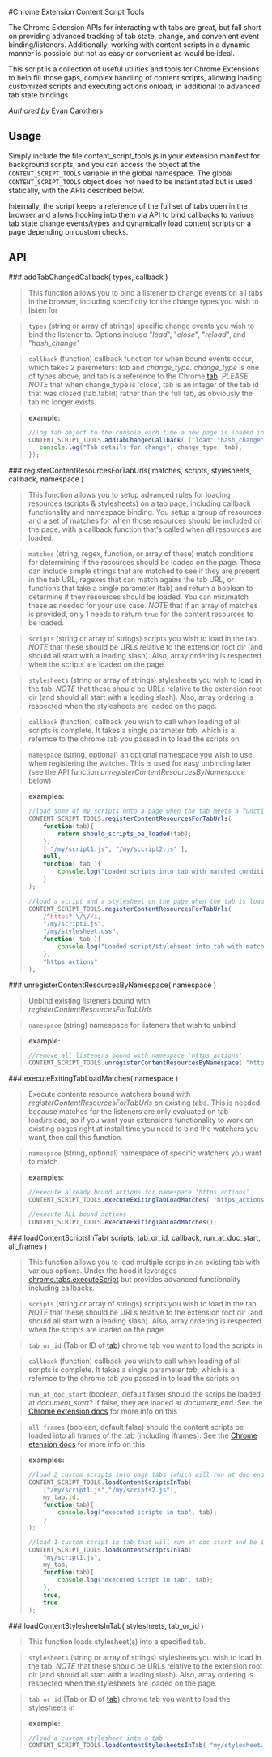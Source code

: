 #Chrome Extension Content Script Tools

The Chrome Extension APIs for interacting with tabs are great, but fall short on providing advanced tracking of tab state, change, and convenient event binding/listeners. Additionally, working with content scripts in a dynamic manner is possible but not as easy or convenient as would be ideal.

This script is a collection of useful utilities and tools for Chrome Extensions to help fill those gaps, complex handling of content scripts, allowing loading customized scripts and executing actions onload, in additional to advanced tab state bindings.

*Authored by* [Evan Carothers](https://github.com/ecaroth)

Usage
------

Simply include the file content_script_tools.js in your extension manifest for background scripts, and you can access the object at the `CONTENT_SCRIPT_TOOLS` variable in the global namespace. The global `CONTENT_SCRIPT_TOOLS` object does not need to be instantiated but is used statically, with the APIs described below.

Internally, the script keeps a reference of the full set of tabs open in the browser and allows hooking into them via API to bind callbacks to various tab state change events/types and dynamically load content scripts on a page depending on custom checks.

API
------

###.addTabChangedCallback( types, callback )
> This function allows you to bind a listener to change events on all tabs in the browser, including specificity for the change types you wish to listen for

> `types` (string or array of strings) specific change events you wish to bind the listener to. Options include "_load_", "_close_", "_reload_", and "_hash_change_"

> `callback` (function) callback function for when bound events occur, which takes 2 paremeters: _tab_ and _change_type_. _change_type_ is one of types above, and tab is a reference to the Chrome [tab](https://developer.chrome.com/extensions/tabs#type-Tab). _PLEASE NOTE_ that when change_type is 'close', tab is an integer of the tab id that was closed (tab.tabId) rather than the full tab, as obviously the tab no longer exists.

> __example:__
> ```javascript
> //log tab object to the console each time a new page is loaded in a tab, or the hash changes
> CONTENT_SCRIPT_TOOLS.addTabChangedCallback( ["load","hash_change"], function( tab, change_type ){
>    console.log("Tab details for change", change_type, tab); 
> });
> ```


###.registerContentResourcesForTabUrls( matches, scripts, stylesheets, callback, namespace )
> This function allows you to setup advanced rules for loading resources (scripts & stylesheets) on a tab page, including callback functionality and namespace binding. You setup a group of resources and a set of matches for when those resources should be included on the page, with a callback function that's called when all resources are loaded.

> `matches` (string, regex, function, or array of these) match conditions for determining if the resources should be loaded on the page. These can include simple strings that are matched to see if they are present in the tab URL, regexes that can match agains the tab URL, or functions that take a single parameter (tab) and return a boolean to determine if they resources should be loaded. You can mix/match these as needed for your use case. _NOTE_ that if an array of matches is provided, only 1 needs to return `true` for the content resources to be loaded.

> `scripts` (string or array of strings) scripts you wish to load in the tab. _NOTE_ that these should be URLs relative to the extension root dir (and should all start with a leading slash). Also, array ordering is respected when the scripts are loaded on the page.

> `stylesheets` (string or array of strings) stylesheets you wish to load in the tab. _NOTE_ that these should be URLs relative to the extension root dir (and should all start with a leading slash). Also, array ordering is respected when the stylesheets are loaded on the page.

> `callback` (function) callback you wish to call when loading of all scripts is complete. It takes a single parameter _tab_, which is a refernce to the chrome tab you passed in to load the scripts on

> `namespace` (string, optional) an optional namespace you wish to use when registering the watcher. This is used for easy unbinding later (see the API function _unregisterContentResourcesByNamespace_ below)

> __examples:__
> ```javascript
> //load some of my scripts onto a page when the tab meets a functional condition
> CONTENT_SCRIPT_TOOLS.registerContentResourcesForTabUrls(
>     function(tab){
>         return should_scripts_be_loaded(tab);
>     },
>     [ "/my/script1.js", "/my/sccript2.js" ],
>     null,
>     function( tab ){
>         console.log("Loaded scripts into tab with matched condition!", tab);
>     }
> );
> 
> //load a script and a stylesheet on the page when the tab is loaded over https, to namsespace 'https_actions'
> CONTENT_SCRIPT_TOOLS.registerContentResourcesForTabUrls(
>     /^https?:\/\//i,
>     "/my/script1.js",
>     "/my/stylesheet.css",
>     function( tab ){
>         console.log("Loaded script/stylehseet into tab with matched condition!", tab);
>     },
>     "https_actions"
> );
>```

###.unregisterContentResourcesByNamespace( namespace )
> Unbind existing listeners bound with _registerContentResourcesForTabUrls_

> `namespace` (string) namespace for listeners that wish to unbind

> __example:__
> ```javascript
> //remove all listeners bound with namespace 'https_actions'
> CONTENT_SCRIPT_TOOLS.unregisterContentResourcesByNamespace( "https_actions" );
> ```

###.executeExitingTabLoadMatches( namespace )
> Execute contente resource watchers bound with _registerContentResourcesForTabUrls_ on existing tabs. This is needed because matches for the listeners are only evaluated on tab load/reload, so if you want your extensions functionality to work on existing pages right at install time you need to bind the watchers you want, then call this function.

> `namespace` (string, optional) namespace of specific watchers you want to match 

> __examples__:
> ```javascript
> //execute already bound actions for namespace 'https_actions'
> CONTENT_SCRIPT_TOOLS.executeExitingTabLoadMatches( "https_actions" );
> 
> //execute ALL bound actions
> CONTENT_SCRIPT_TOOLS.executeExitingTabLoadMatches();
> ```

###.loadContentScriptsInTab( scripts, tab_or_id, callback, run_at_doc_start, all_frames )
> This function allows you to load multiple scrips in an existing tab with various options. Under the hood it leverages [chrome.tabs.executeScript](https://developer.chrome.com/extensions/tabs#method-executeScript) but provides advanced functionality including callbacks.

> `scripts` (string or array of strings) scripts you wish to load in the tab. _NOTE_ that these should be URLs relative to the extension root dir (and should all start with a leading slash). Also, array ordering is respected when the scripts are loaded on the page.

> `tab_or_id` (Tab or ID of [tab](https://developer.chrome.com/extensions/tabs#type-Tab)) chrome tab you want to load the scripts in

> `callback` (function) callback you wish to call when loading of all scripts is complete. It takes a single parameter _tab_, which is a refernce to the chrome tab you passed in to load the scripts on

> `run_at_doc_start` (boolean, default false) should the scrips be loaded at _document_start_? If false, they are loaded at _document_end_. See the [Chrome extension docs](https://developer.chrome.com/extensions/tabs#property-details-runAt) for more info on this

> `all_frames` (boolean, default false) should the content scripts be loaded into all frames of the tab (including iframes). See the [Chrome etension docs](https://developer.chrome.com/extensions/tabs#property-details-allFrames) for more info on this

> __examples:__
> ```javascript
> //load 2 custom scripts into page tabs (which will run at doc end and only in parent frame)
> CONTENT_SCRIPT_TOOLS.loadContentScriptsInTab(
>     ["/my/script1.js","/my/scripts2.js"],
>     my_tab.id,
>     function(tab){
>         console.log("executed scripts in tab", tab);
>     }
> );
> 
> //load 1 custom script in tab that will run at doc start and be included in ALL frames of the tab
> CONTENT_SCRIPT_TOOLS.loadContentScriptsInTab(
>     "my/script1.js",
>     my_tab,
>     function(tab){
>         console.log("executed script in tab", tab);
>     },
>     true,
>     true
> );
> ```

###.loadContentStylesheetsInTab( stylesheets, tab_or_id )
> This function loads stylesheet(s) into a specified tab.

> `stylesheets` (string or array of strings) stylesheets you wish to load in the tab. _NOTE_ that these should be URLs relative to the extension root dir (and should all start with a leading slash). Also, array ordering is respected when the stylesheets are loaded on the page.

> `tab_or_id` (Tab or ID of [tab](https://developer.chrome.com/extensions/tabs#type-Tab)) chrome tab you want to load the stylesheets in

> __example:__
> ```javascript
> //load a custom stylesheet into a tab
> CONTENT_SCRIPT_TOOLS.loadContentStylesheetsInTab( "my/stylesheet.css", my_tab.id );
> ```